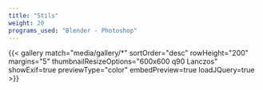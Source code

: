 ```yaml
---
title: "Stils"
weight: 20
programs_used: "Blender - Photoshop"
---
```


{{< gallery match="media/gallery/*" sortOrder="desc" rowHeight="200" margins="5" thumbnailResizeOptions="600x600 q90 Lanczos" showExif=true previewType="color" embedPreview=true loadJQuery=true >}}